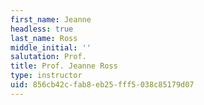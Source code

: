 ```yaml
---
first_name: Jeanne
headless: true
last_name: Ross
middle_initial: ''
salutation: Prof.
title: Prof. Jeanne Ross
type: instructor
uid: 856cb42c-fab8-eb25-fff5-038c85179d07
---
```

